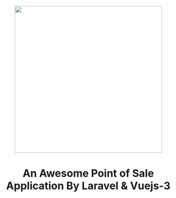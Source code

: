 <p align="center">
<p align="center"><a href="https://laravel.com" target="_blank"><img src="https://www.tandemhrconsultants.com/wp-content/uploads/2018/04/laravel-vue.png" width="400"></a></p>
</p>
<h1 align="center"> An Awesome Point of Sale Application By Laravel & Vuejs-3 </h1>
<br>
</hr>
<br>
<br>
<br>
<p><b></p>
</p>
